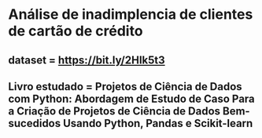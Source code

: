 # Análise de inadimplencia de clientes de cartão de crédito

## dataset = https://bit.ly/2HIk5t3
## Livro estudado = Projetos de Ciência de Dados com Python: Abordagem de Estudo de Caso Para a Criação de Projetos de Ciência de Dados Bem-sucedidos Usando Python, Pandas e Scikit-learn

